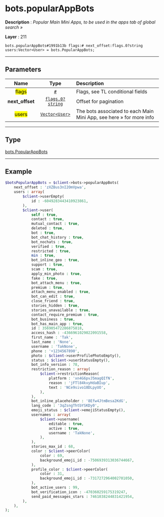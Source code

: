 # bots.popularAppBots

**Description** : *Popular Main Mini Apps, to be used in the apps tab of global search &raquo;*

**Layer** : 211

```tl
bots.popularAppBots#1991b13b flags:# next_offset:flags.0?string users:Vector<User> = bots.PopularAppBots;
```

---

## Parameters

| Name | Type | Description |
| :---: | :---: | :--- |
| <mark>flags</mark> | [`#`](type/#) | Flags, see TL conditional fields |
| **next_offset** | [`flags.0?string`](type/string) | Offset for pagination |
| <mark>users</mark> | [`Vector<User>`](type/User) | The bots associated to each Main Mini App, see here » for more info |

---

## Type

[bots.PopularAppBots](type/bots.PopularAppBots)

---

## Example

```php
$botsPopularAppBots = $client->bots->popularAppBots(
	next_offset : 'zXZBus3nI2OmVpwa',
	users : array(
		$client->userEmpty(
			id : -6049283443410923861,
		),
		$client->user(
			self : true,
			contact : true,
			mutual_contact : true,
			deleted : true,
			bot : true,
			bot_chat_history : true,
			bot_nochats : true,
			verified : true,
			restricted : true,
			min : true,
			bot_inline_geo : true,
			support : true,
			scam : true,
			apply_min_photo : true,
			fake : true,
			bot_attach_menu : true,
			premium : true,
			attach_menu_enabled : true,
			bot_can_edit : true,
			close_friend : true,
			stories_hidden : true,
			stories_unavailable : true,
			contact_require_premium : true,
			bot_business : true,
			bot_has_main_app : true,
			id : 356905472286875818,
			access_hash : -4366961029022091558,
			first_name : 'Tak',
			last_name : 'None',
			username : 'TakNone',
			phone : '+1234567890',
			photo : $client->userProfilePhotoEmpty(),
			status : $client->userStatusEmpty(),
			bot_info_version : 78,
			restriction_reason : array(
				$client->restrictionReason(
					platform : 'xn4G6pvJ5magQIfN',
					reason : 'jFTl84kvyHdaBIup',
					text : 'NCe9sivo18DLpyUO',
				),
			),
			bot_inline_placeholder : '8Efw4JtmBesa2KdG',
			lang_code : '3qZsngThtbYSKDy0',
			emoji_status : $client->emojiStatusEmpty(),
			usernames : array(
				$client->username(
					editable : true,
					active : true,
					username : 'TakNone',
				),
			),
			stories_max_id : 68,
			color : $client->peerColor(
				color : 69,
				background_emoji_id : -7506939313036744667,
			),
			profile_color : $client->peerColor(
				color : 31,
				background_emoji_id : -7317272964002701050,
			),
			bot_active_users : 99,
			bot_verification_icon : -470360259175319247,
			send_paid_messages_stars : 7461038244831421954,
		),
	),
);
```